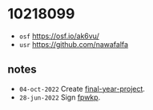 # 10218099
+ `osf` https://osf.io/ak6vu/
+ `usr` https://github.com/nawafalfa


## notes
+ `04-oct-2022` Create [final-year-project](https://github.com/nawafalfa/final-year-project).
+ `28-jun-2022` Sign [fpwkp](https://osf.io/nt89v).
